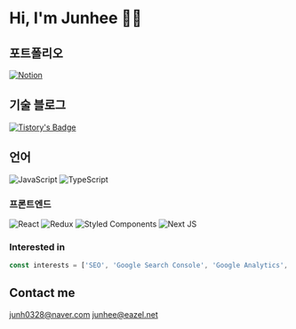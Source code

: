 # Hi, I'm Junhee 🙋🏻

## 포트폴리오

[![Notion](https://img.shields.io/badge/Notion-%23000000.svg?style=for-the-badge&logo=notion&logoColor=white)](https://alder-waltz-e64.notion.site/bfb4be71d8db458796bcceae0614ce80)

## 기술 블로그
[![Tistory's Badge](https://github-readme-tistory-card.vercel.app/api/badge?name=Tistory&theme=default)](https://junheedot.tistory.com/)

## 언어

![JavaScript](https://img.shields.io/badge/javascript-%23323330.svg?style=for-the-badge&logo=javascript&logoColor=%23F7DF1E)
![TypeScript](https://img.shields.io/badge/typescript-%23007ACC.svg?style=for-the-badge&logo=typescript&logoColor=white)

### 프론트엔드

  ![React](https://img.shields.io/badge/react-%2320232a.svg?style=for-the-badge&logo=react&logoColor=%2361DAFB)
  ![Redux](https://img.shields.io/badge/redux-%23593d88.svg?style=for-the-badge&logo=redux&logoColor=white)
  ![Styled Components](https://img.shields.io/badge/styled--components-DB7093?style=for-the-badge&logo=styled-components&logoColor=white)
  ![Next JS](https://img.shields.io/badge/Next-black?style=for-the-badge&logo=next.js&logoColor=white)

### Interested in

```jsx
const interests = ['SEO', 'Google Search Console', 'Google Analytics', 'Web performance optimization']
```

## Contact me

junh0328@naver.com 
junhee@eazel.net
